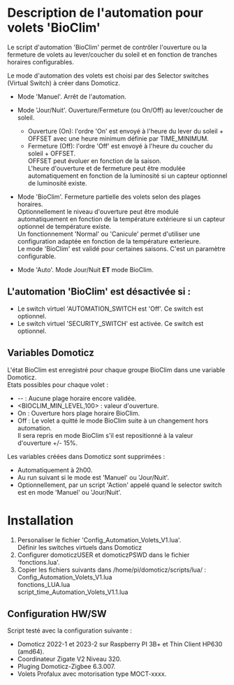 
# Description de l'automation pour volets 'BioClim'
Le script d'automation 'BioClim' permet de contrôler l'ouverture ou la fermeture de volets au lever/coucher du soleil et en fonction de tranches horaires
configurables.

Le mode d'automation des volets est choisi par des Selector switches (Virtual Switch) à créer dans Domoticz.
* Mode 'Manuel'. Arrêt de l'automation.

* Mode 'Jour/Nuit'. Ouverture/Fermeture (ou On/Off) au lever/coucher de soleil.
  * Ouverture (On): l'ordre 'On' est envoyé à l'heure du lever du soleil + OFFSET avec une heure minimum définie par TIME_MINIMUM.
  * Fermeture (Off): l'ordre 'Off' est envoyé à l'heure du coucher du soleil + OFFSET.
<br>OFFSET peut évoluer en fonction de la saison. 
<br>L'heure d'ouverture et de fermeture peut être modulée automatiquement en fonction de la luminosité si un capteur optionnel de luminosité existe.

* Mode 'BioClim'. Fermeture partielle des volets selon des plages horaires.
<br>Optionnellement le niveau d'ouverture peut être modulé automatiquement en fonction de la température extérieure si un capteur optionnel de température existe.
<br>Un fonctionnement 'Normal' ou 'Canicule' permet d'utiliser une configuration adaptée en fonction de la température exterieure. 
<br>Le mode 'BioClim' est validé pour certaines saisons. C'est un paramètre configurable.

* Mode 'Auto'. Mode Jour/Nuit **ET** mode BioClim.
		
## L'automation 'BioClim' est désactivée si : 
- Le switch virtuel 'AUTOMATION_SWITCH est 'Off'. Ce switch est optionnel.
- Le switch virtuel 'SECURITY_SWITCH' est activée. Ce switch est optionnel.
    
## Variables Domoticz
L'état BioClim est enregistré pour chaque groupe BioClim dans une variable Domoticz. 
<br>Etats possibles pour chaque volet : 
* -- : Aucune plage horaire encore validée.
* <BIOCLIM_MIN_LEVEL,100> : valeur d'ouverture.
* On : Ouverture hors plage horaire BioClim.
* Off : Le volet a quitté le mode BioClim suite à un changement hors automation.
<br>Il sera repris en mode BioClim s'il est repositionné à la valeur d'ouverture +/- 15%.
		
Les variables créées dans Domoticz sont supprimées :
- Automatiquement à 2h00.
- Au run suivant si le mode est 'Manuel' ou 'Jour/Nuit'.
- Optionnellement, par un script 'Action' appelé quand le selector switch est en mode 'Manuel' ou 'Jour/Nuit'.

# Installation
1) Personaliser le fichier 'Config_Automation_Volets_V1.lua'.
<br>Définir les switches virtuels dans Domoticz
2) Configurer domoticzUSER et domoticzPSWD dans le fichier 'fonctions.lua'.
3) Copier les fichiers suivants dans /home/pi/domoticz/scripts/lua/ : 
<br> Config_Automation_Volets_V1.lua
<br> fonctions_LUA.lua
<br> script_time_Automation_Volets_V1.1.lua

## Configuration HW/SW
Script testé avec la configuration suivante :
- Domoticz 2022-1 et 2023-2 sur Raspberry PI 3B+ et Thin Client HP630 (amd64).
- Coordinateur Zigate V2 Niveau 320.
- Pluging Domoticz-Zigbee 6.3.007.
- Volets Profalux avec motorisation type MOCT-xxxx.

